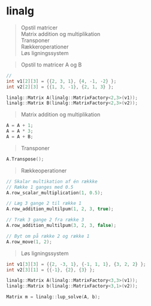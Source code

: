 # linalg <br />

> Opstil matricer <br />
> Matrix addition og multiplikation <br />
> Transponer <br />
> Rækkeroperationer <br />
> Løs ligningssystem <br />

> Opstil to matricer A og B <br />
```c++
// 
int v1[2][3] = {{2, 3, 1}, {4, -1, -2} };
int v2[2][3] = {{1, 3, -1}, {2, 1, 3} };

linalg::Matrix A(linalg::MatrixFactory<2,3>(v1));
linalg::Matrix B(linalg::MatrixFactory<2,3>(v2));
```

> Matrix addition og multiplikation <br />
```c++
A = A + 1;
A = A * 3;
A = A + B;
```

> Transponer <br />
```c++
A.Transpose();
```

> Rækkeoperationer <br />
```c++
// Skalar multikation af én rækkke
// Række 1 ganges med 0.5
A.row_scalar_multiplication(1, 0.5);

// Læg 3 gange 2 til række 1
A.row_addition_multilpum(1, 2, 3, true);

// Træk 3 gange 2 fra række 3 
A.row_addition_multilpum(3, 2, 3, false);

// Byt om på række 2 og række 1
A.row_move(1, 2);
```

> Løs ligningssystem <br />
```c++
int v1[3][3] = {{2, -3, 1}, {-1, 1, 1}, {3, 2, 2} };
int v2[3][1] = {{-1}, {2}, {3} };

linalg::Matrix A(linalg::MatrixFactory<3,3>(v1));
linalg::Matrix b(linalg::MatrixFactory<3,1>(v2));

Matrix m = linalg::lup_solve(A, b);
```
